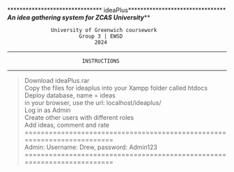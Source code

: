 ******************************* ideaPlus********************************<br> 
*************An idea gathering system for ZCAS University***************<br>

                  University of Greenwich coursework
                           Group 3 | EWSD
                                2024

------------------------------------------------------------------------
                            INSTRUCTIONS
------------------------------------------------------------------------
> Download ideaPlus.rar
<br> Copy the files for ideaplus into your Xampp folder called htdocs
<br> Deploy database, name = ideas
<br> in your browser, use the url: localhost/ideaplus/
<br> Log in as Admin
<br> Create other users with different roles
<br> Add ideas, comment and rate<br>
========================================================================<br> 
Admin: Username: Drew, password: Admin123
========================================================================
